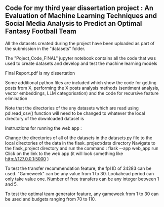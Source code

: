 ## Code for my third year dissertation project : An Evaluation of Machine Learning Techniques and Social Media Analysis to Predict an Optimal Fantasy Football Team

All the datasets created during the project have been uploaded as part of the submission in the "datasets" folder. 

The "Poject_Code_FINAL" jupyter notebook contains all the code that was used to create datasets and develop and test the machine learning models

Final Report.pdf is my dissertation

Some additional python files are included which show the code for getting posts from X, performing the X posts analysis methods (sentiment analysis, vector embeddings, LLM categorisation) and the code for recursive feature elimination

Note that the directories of the any datasets which are read using pd.read_csv() function will need to be changed to whatever the local directory of the downloaded dataset is 

Instructions for running the web app :

Change the directories of all of the datasets in the datasets.py file to the local directories of the data in the flask_project/data directory 
Navigate to the flask_project directory and run the command : flask --app web_app run
Click on the link to the web app (it will look something like http://127.0.0.1:5000 )

To test the transfer recommendation feature, the fpl ID of 34283 can be used. "Gameweek" can be any value from 1 to 30. Lookahead period can only take value one. Number of free transfers can be any integer between 1 and 5. 

To test the optimal team generator feature, any gameweek from 1 to 30 can be used and budgets ranging from 70 to 110.
